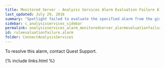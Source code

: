 ```yaml
---
title: ﻿Monitored Server - Analysis Services Alarm Evaluation Failure Alarm
last_updated: July 29, 2016
summary: "Spotlight failed to evaluate the specified alarm from the given collection."
sidebar: c_analysisservices_sidebar
permalink: analysisservices_alarm_monitoredserver_alarmevaluationfailure.html
id: ruleevaluationfailure.alarm
folder: ConnectAnalysisServices
---
```



To resolve this alarm, contact Quest Support.


{% include links.html %}
